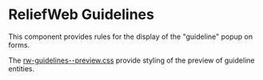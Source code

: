 ReliefWeb Guidelines
====================

This component provides rules for the display of the "guideline" popup on forms.

The [rw-guidelines--preview.css](rw-guidelines--preview.css) provide styling of the preview of guideline entities.
